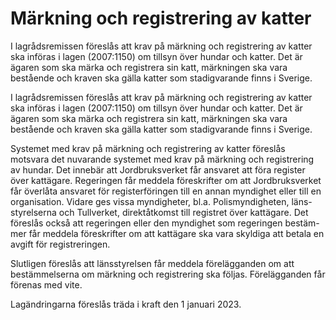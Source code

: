 # Märkning och registrering av katter

I lagrådsremissen föreslås att krav på märkning och registrering av katter ska införas i lagen (2007:1150) om tillsyn över hundar och katter. Det är ägaren som ska märka och registrera sin katt, märkningen ska vara bestående och kraven ska gälla katter som stadigvarande finns i Sverige.

I lagrådsremissen föreslås att krav på märkning och registrering av katter ska införas i lagen (2007:1150) om tillsyn över hundar och katter. Det är ägaren som ska märka och registrera sin katt, märkningen ska vara bestående och kraven ska gälla katter som stadigvarande finns i Sverige.

Systemet med krav på märkning och registrering av katter föreslås motsvara det nuvarande systemet med krav på märkning och registrering av hundar. Det innebär att Jordbruksverket får ansvaret att föra register över kattägare. Regeringen får meddela föreskrifter om att Jordbruksverket får överlåta ansvaret för registerföringen till en annan myndighet eller till en organisation. Vidare ges vissa myndigheter, bl.a. Polismyndigheten, läns-styrelserna och Tullverket, direktåtkomst till registret över kattägare. Det föreslås också att regeringen eller den myndighet som regeringen bestäm-mer får meddela föreskrifter om att kattägare ska vara skyldiga att betala en avgift för registreringen.

Slutligen föreslås att länsstyrelsen får meddela förelägganden om att bestämmelserna om märkning och registrering ska följas. Förelägganden får förenas med vite.

Lagändringarna föreslås träda i kraft den 1 januari 2023.
